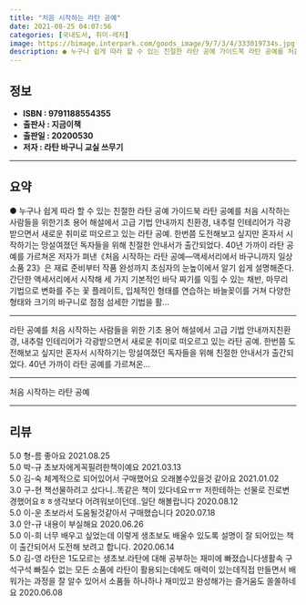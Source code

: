 ```yaml
---
title: "처음 시작하는 라탄 공예"
date: 2021-08-25 04:07:56
categories: [국내도서, 취미-레저]
image: https://bimage.interpark.com/goods_image/9/7/3/4/333019734s.jpg
description: ● 누구나 쉽게 따라 할 수 있는 친절한 라탄 공예 가이드북 라탄 공예를 처음 시작하는 사람들을 위한기초 용어 해설에서 고급 기법 안내까지 친환경, 내추럴 인테리어가 각광받으면서 새로운 취미로 떠오르고 있는 라탄 공예. 한번쯤 도전해보고 싶지만 혼자서 시작하기는 망설여졌던 독자들을 위
---
```


## **정보**

- **ISBN : 9791188554355**
- **출판사 : 지금이책**
- **출판일 : 20200530**
- **저자 : 라탄 바구니 교실 쓰무기**

------



## **요약**

●  누구나 쉽게 따라 할 수 있는 친절한 라탄 공예 가이드북 라탄 공예를 처음 시작하는 사람들을 위한기초 용어 해설에서 고급 기법 안내까지 친환경, 내추럴 인테리어가 각광받으면서 새로운 취미로 떠오르고 있는 라탄 공예. 한번쯤 도전해보고 싶지만 혼자서 시작하기는 망설여졌던 독자들을 위해 친절한 안내서가 출간되었다. 40년 가까이 라탄 공예를 가르쳐온 저자가 펴낸《처음 시작하는 라탄 공예―액세서리에서 바구니까지 일상 소품 23》은 재료 준비부터 작품 완성까지 초심자의 눈높이에서 알기 쉽게 설명해준다. 간단한 액세서리에서 시작해 세 가지 기본적인 바닥 짜기를 익힐 수 있는 채반, 마무리 기법으로 변화를 주는 꽃 플레이트, 입체적인 형태를 연습하는 바늘꽂이를 거쳐 다양한 형태와 크기의 바구니로 점점 섬세한 기법을 활...

------

라탄 공예를 처음 시작하는 사람들을 위한
기초 용어 해설에서 고급 기법 안내까지친환경, 내추럴 인테리어가 각광받으면서 새로운 취미로 떠오르고 있는 라탄 공예. 한번쯤 도전해보고 싶지만 혼자서 시작하기는 망설여졌던 독자들을 위해 친절한 안내서가 출간되었다. 40년 가까이 라탄 공예를 가르쳐온... 

------


처음 시작하는 라탄 공예 

------


## **리뷰** 

5.0 형-름 좋아요  2021.08.25 <br/>5.0 박-규 초보자에게꼭필려한책이예요 2021.03.13 <br/>5.0 김-숙 체계적으로 되어있어서 구매했어요
오래볼수있을것 같아요 2021.01.02 <br/>3.0 구-현 책선물하려고 샀다니..똑같은 책이 있다네요ㅠㅠ 저한테하는 선물로 진로변경했어요ㅎㅎ생각보다  어려워보이던데..일단 해볼랍니다 2020.08.12 <br/>5.0 이-운 초보라서 도움될것같아서 구매했습니다  2020.07.18 <br/>3.0 안-규 내용이 부실해요 2020.06.26 <br/>5.0 이-희 너무 배우고 싶었는데 이렇게 생초보도 배울수 있도록 설명이 잘 되어있는 책이 출간되어서 도전해 보려고 합니다.  2020.06.14 <br/>5.0 김-영   라탄은 1도모르는 생초보.라탄에 대해 공부하는 재미에 빠졌습니다생활속 구석구석 빠질수 없는 모든 소품에 라탄이 활용되는데에도 매력이 있는데직접 만들면서 배워가는 과정을 잘 알수 있어서 소품들 하나하나 재미있고 완성해가는 즐거움도 쏠쏠하네요 2020.06.08 <br/>